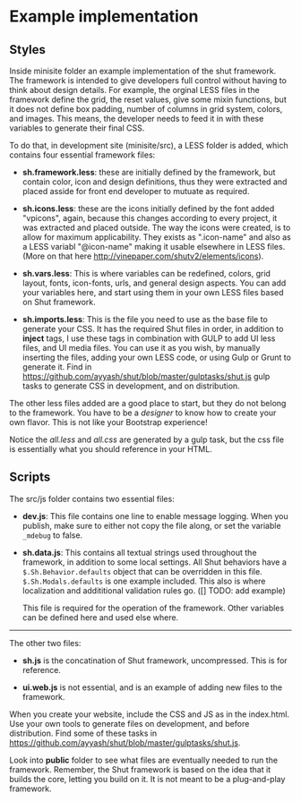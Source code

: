 Example implementation
===

Styles
---

Inside minisite folder an example implementation of the shut framework. The framework is intended to give developers full control without having to think about design details. For example, the orginal LESS files in the framework define the grid, the reset values, give some mixin functions, but it does not define box padding, number of columns in grid system, colors, and images. This means, the developer needs to feed it in with these variables to generate their final CSS. 

To do that, in development site (minisite/src), a LESS folder is added, which contains four essential framework files:

- **sh.framework.less**: these are initially defined by the framework, but contain color, icon and design definitions, thus they were extracted and placed asside for front end developer to mutuate as required.

- **sh.icons.less**: these are the icons initially defined by the font added "vpicons", again, because this changes according to every project, it was extracted and placed outside. The way the icons were created, is to allow for maximum applicability. They exists as ".icon-name" and also as a LESS variabl "@icon-name" making it usable elsewhere in LESS files. (More on that here http://vinepaper.com/shutv2/elements/icons).

- **sh.vars.less**: This is where variables can be redefined, colors, grid layout, fonts, icon-fonts, urls, and general design aspects. You can add your variables here, and start using them in your own LESS files based on Shut framework.

- **sh.imports.less**: This is the file you need to use as the base file to generate your CSS. It has the required Shut files in order, in addition to **inject** tags, I use these tags in combination with GULP to add UI less files, and UI media files. You can use it as you wish, by manually inserting the files, adding your own LESS code, or using Gulp or Grunt to generate it. Find in <https://github.com/ayyash/shut/blob/master/gulptasks/shut.js> gulp tasks to generate CSS in development, and on distribution.

The other less files added are a good place to start, but they do not belong to the framework. You have to be a *designer* to know how to create your own flavor. This is not like your Bootstrap experience! 

Notice the *all.less* and *all.css* are generated by a gulp task, but the css file is essentially what you should reference in your HTML.

Scripts
---

The src/js folder contains two essential files:

- **dev.js**: This file contains one line to enable message logging. When you publish, make sure to either not copy the file along, or set the variable `_mdebug` to false.

- **sh.data.js**: This contains all textual strings used throughout the framework, in addition to some local settings. All Shut behaviors have a `$.Sh.Behavior.defaults` object that can be overridden in this file. `$.Sh.Modals.defaults` is one example included. This also is where localization and addititional validation rules go. ([] TODO: add example)

  This file is required for the operation of the framework. Other variables can be defined here and used else where. 

***

The other two files:

- **sh.js** is the concatination of Shut framework, uncompressed. This is for reference.

- **ui.web.js** is not essential, and is an example of adding new files to the framework.

When you create your website, include the CSS and JS as in the index.html. Use your own tools to generate files on development, and before distribution. Find some of these tasks in <https://github.com/ayyash/shut/blob/master/gulptasks/shut.js>.

Look into **public** folder to see what files are eventually needed to run the framework. Remember, the Shut framework is based on the idea that it builds the core, letting you build on it. It is not meant to be a plug-and-play framework.